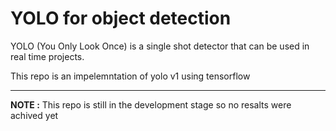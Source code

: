# YOLO for object detection 

YOLO (You Only Look Once) is a single shot detector that can be used in real time projects.

This repo is an impelemntation of yolo v1 using tensorflow 
***

**NOTE :** This repo is still in the development stage so no resalts were achived yet
